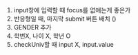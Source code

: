 1. input창에 입력할 때 focus를 없애는게 좋은가
2. 반응형일 때, 마지막 submit 버튼 배치 ()
3. GENDER 추가
4. 학번X, 나이 X,  학년 O
5. checkUniv할 때 input X, input.value